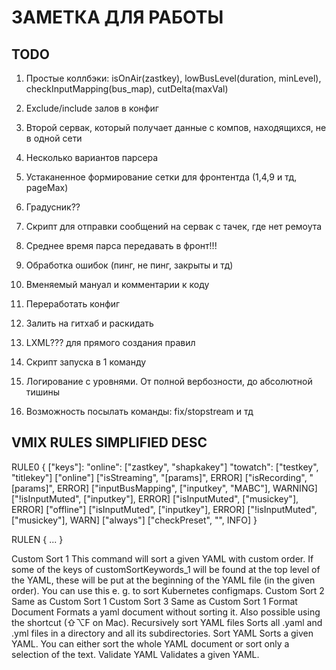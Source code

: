 # ЗАМЕТКА ДЛЯ РАБОТЫ

## TODO

1) Простые коллбэки: isOnAir(zastkey), lowBusLevel(duration, minLevel), checkInputMapping(bus_map), cutDelta(maxVal)
2) Exclude/include залов в конфиг
3) Второй сервак, который получает данные с компов, находящихся, не в одной сети
4) Несколько вариантов парсера
5) Устаканенное формирование сетки для фронтентда (1,4,9 и тд, pageMax)
6) Градусник??
7) Скрипт для отправки сообщений на сервак с тачек, где нет ремоута
8) Среднее время парса передавать в фронт!!!
9) Обработка ошибок (пинг, не пинг, закрыты и тд)
10) Вменяемый мануал и комментарии к коду
11) Переработать конфиг
12) Залить на гитхаб и раскидать
13) LXML??? для прямого создания правил
14) Скрипт запуска в 1 команду
15) Логирование с уровнями. От полной вербозности, до абсолютной тишины

16) Возможность посылать команды: fix/stopstream и тд

## VMIX RULES SIMPLIFIED DESC

RULE0
{
    ["keys"]:
        "online": ["zastkey", "shapkakey"]
        "towatch": ["testkey", "titlekey"]
    ["online"]
        ["isStreaming", "[params]", ERROR]
        ["isRecording", "[params]", ERROR]
        ["inputBusMapping", ["inputkey", "MABC"], WARNING]
        ["!isInputMuted", ["inputkey"], ERROR]
        ["isInputMuted", ["musickey"], ERROR]
    ["offline"]
        ["isInputMuted", ["inputkey"], ERROR]
        ["!isInputMuted", ["musickey"], WARN]
    ["always"]
        ["checkPreset", "", INFO]
}

RULEN
{
    ...
}

Custom Sort 1	This command will sort a given YAML with custom order. If some of the keys of customSortKeywords_1 will be found at the top level of the YAML, these will be put at the beginning of the YAML file (in the given order). You can use this e. g. to sort Kubernetes configmaps.
Custom Sort 2	Same as Custom Sort 1
Custom Sort 3	Same as Custom Sort 1
Format Document	Formats a yaml document without sorting it. Also possible using the shortcut (⇧⌥F on Mac).
Recursively sort YAML files	Sorts all .yaml and .yml files in a directory and all its subdirectories.
Sort YAML	Sorts a given YAML. You can either sort the whole YAML document or sort only a selection of the text.
Validate YAML	Validates a given YAML.
